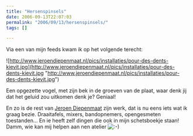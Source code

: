 ```yaml
---
title: "Hersenspinsels"
date: 2006-09-13T22:07:03
permalink: "2006/09/13/hersenspinsels/"
tags: []

---
```

Via een van mijn feeds kwam ik op het volgende terecht:

![http://www.jeroendiepenmaat.nl/pics/installaties/pour-des-dents-kievit.jpg](http://www.jeroendiepenmaat.nl/pics/installaties/pour-des-dents-kievit.jpg "http://www.jeroendiepenmaat.nl/pics/installaties/pour-des-dents-kievit.jpg")

Een opgezette vogel, met zijn bek in de groeven van de plaat, waar denk jij dat het geluid zou uitkomen denk je? Geniaal!

En zo is de rest van [Jeroen Diepenmaat](http://www.jeroendiepenmaat.nl/nederlands/index.html "http://www.jeroendiepenmaat.nl/nederlands/index.html") zijn werk, dat is nu eens iets wat ik graag bezie. Draaitafels, mixers, bandopnemers, opengesmeten toestanden… En ie heeft zelf dingen die ook in mijn schetsboekje staan! Damm, wie kan mij helpen aan nen atelier ![:-)](http://www.donebysimon.be/blog/wp-includes/images/smilies/icon_smile.gif)

